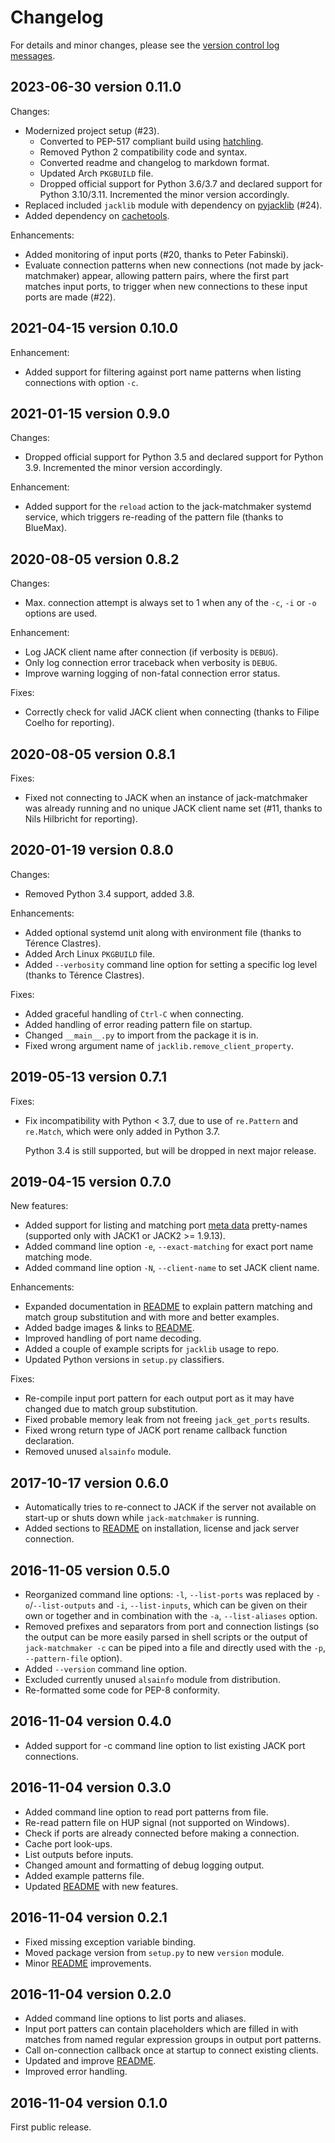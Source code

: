 # Changelog

For details and minor changes, please see the [version control log
messages](https://github.com/SpotlightKid/jack-matchmaker/commits/master).


## 2023-06-30 version 0.11.0

Changes:

- Modernized project setup (#23).
    - Converted to PEP-517 compliant build using [hatchling].
    - Removed Python 2 compatibility code and syntax.
    - Converted readme and changelog to markdown format.
    - Updated Arch `PKGBUILD` file.
    - Dropped official support for Python 3.6/3.7 and declared support for
      Python 3.10/3.11. Incremented the minor version accordingly.
- Replaced included `jacklib` module with dependency on [pyjacklib] (#24).
- Added dependency on [cachetools].

Enhancements:

- Added monitoring of input ports (#20, thanks to Peter Fabinski).
- Evaluate connection patterns when new connections (not made by
  jack-matchmaker) appear, allowing pattern pairs, where the first part matches
  input ports, to trigger when new connections to these input ports are made
  (#22).


[cachetools]: https://github.com/tkem/cachetools/
[hatchling]: https://hatch.pypa.io/
[pyjacklib]: https://github.com/jackaudio/pyjacklib


## 2021-04-15 version 0.10.0

Enhancement:

- Added support for filtering against port name patterns when listing
  connections with option `-c`.


## 2021-01-15 version 0.9.0

Changes:

- Dropped official support for Python 3.5 and declared support for
  Python 3.9. Incremented the minor version accordingly.

Enhancement:

- Added support for the `reload` action to the jack-matchmaker systemd
  service, which triggers re-reading of the pattern file (thanks to
  BlueMax).


## 2020-08-05 version 0.8.2

Changes:

- Max. connection attempt is always set to 1 when any of the `-c`, `-i`
  or `-o` options are used.

Enhancement:

- Log JACK client name after connection (if verbosity is `DEBUG`).
- Only log connection error traceback when verbosity is `DEBUG`.
- Improve warning logging of non-fatal connection error status.

Fixes:

- Correctly check for valid JACK client when connecting (thanks to
  Filipe Coelho for reporting).


## 2020-08-05 version 0.8.1

Fixes:

- Fixed not connecting to JACK when an instance of jack-matchmaker was
  already running and no unique JACK client name set (#11, thanks to
  Nils Hilbricht for reporting).


## 2020-01-19 version 0.8.0

Changes:

- Removed Python 3.4 support, added 3.8.

Enhancements:

- Added optional systemd unit along with environment file (thanks to
  Térence Clastres).
- Added Arch Linux `PKGBUILD` file.
- Added `--verbosity` command line option for setting a specific log
  level (thanks to Térence Clastres).

Fixes:

- Added graceful handling of `Ctrl-C` when connecting.
- Added handling of error reading pattern file on startup.
- Changed `__main__.py` to import from the package it is in.
- Fixed wrong argument name of `jacklib.remove_client_property`.


## 2019-05-13 version 0.7.1

Fixes:

- Fix incompatibility with Python \< 3.7, due to use of `re.Pattern` and
  `re.Match`, which were only added in Python 3.7.

  Python 3.4 is still supported, but will be dropped in next major
  release.


## 2019-04-15 version 0.7.0

New features:

- Added support for listing and matching port [meta data] pretty-names
  (supported only with JACK1 or JACK2 >= 1.9.13).
- Added command line option `-e`, `--exact-matching` for exact port name
  matching mode.
- Added command line option `-N`, `--client-name` to set JACK client
  name.

Enhancements:

- Expanded documentation in [README] to explain pattern matching and match
  group substitution and with more and better examples.
- Added badge images & links to [README].
- Improved handling of port name decoding.
- Added a couple of example scripts for `jacklib` usage to repo.
- Updated Python versions in `setup.py` classifiers.

Fixes:

- Re-compile input port pattern for each output port as it may have
  changed due to match group substitution.
- Fixed probable memory leak from not freeing `jack_get_ports` results.
- Fixed wrong return type of JACK port rename callback function
  declaration.
- Removed unused `alsainfo` module.


[meta data]: https://github.com/jackaudio/jackaudio.github.com/wiki/JACK-Metadata-API

## 2017-10-17 version 0.6.0

- Automatically tries to re-connect to JACK if the server not available
  on start-up or shuts down while `jack-matchmaker` is running.
- Added sections to [README] on installation, license and jack server
  connection.


## 2016-11-05 version 0.5.0

- Reorganized command line options: `-l`, `--list-ports` was replaced by
  `-o`/`--list-outputs` and `-i`, `--list-inputs`, which can be given on
  their own or together and in combination with the `-a`,
  `--list-aliases` option.
- Removed prefixes and separators from port and connection listings (so
  the output can be more easily parsed in shell scripts or the output of
  `jack-matchmaker -c` can be piped into a file and directly used with
  the `-p`, `--pattern-file` option).
- Added `--version` command line option.
- Excluded currently unused `alsainfo` module from distribution.
- Re-formatted some code for PEP-8 conformity.


## 2016-11-04 version 0.4.0

- Added support for -c command line option to list existing JACK port
  connections.


## 2016-11-04 version 0.3.0

- Added command line option to read port patterns from file.
- Re-read pattern file on HUP signal (not supported on Windows).
- Check if ports are already connected before making a connection.
- Cache port look-ups.
- List outputs before inputs.
- Changed amount and formatting of debug logging output.
- Added example patterns file.
- Updated [README] with new features.


## 2016-11-04 version 0.2.1

- Fixed missing exception variable binding.
- Moved package version from `setup.py` to new `version` module.
- Minor [README] improvements.


## 2016-11-04 version 0.2.0

- Added command line options to list ports and aliases.
- Input port patters can contain placeholders which are filled in with
  matches from named regular expression groups in output port patterns.
- Call on-connection callback once at startup to connect existing
  clients.
- Updated and improve [README].
- Improved error handling.


## 2016-11-04 version 0.1.0

First public release.


[README]: ./README.md
